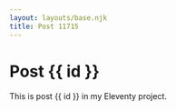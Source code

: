```yaml
---
layout: layouts/base.njk
title: Post 11715
---
```


# Post {{ id }}

This is post {{ id }} in my Eleventy project.
